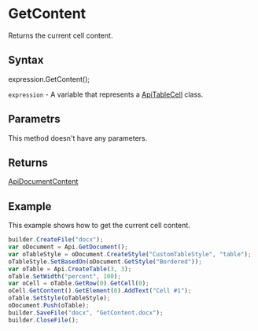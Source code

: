 # GetContent

Returns the current cell content.

## Syntax

expression.GetContent();

`expression` - A variable that represents a [ApiTableCell](../ApiTableCell.md) class.

## Parametrs

This method doesn't have any parameters.

## Returns

[ApiDocumentContent](../../ApiDocumentContent/ApiDocumentContent.md)

## Example

This example shows how to get the current cell content.

```javascript
builder.CreateFile("docx");
var oDocument = Api.GetDocument();
var oTableStyle = oDocument.CreateStyle("CustomTableStyle", "table");
oTableStyle.SetBasedOn(oDocument.GetStyle("Bordered"));
var oTable = Api.CreateTable(3, 3);
oTable.SetWidth("percent", 100);
var oCell = oTable.GetRow(0).GetCell(0);
oCell.GetContent().GetElement(0).AddText("Cell #1");
oTable.SetStyle(oTableStyle);
oDocument.Push(oTable);
builder.SaveFile("docx", "GetContent.docx");
builder.CloseFile();
```